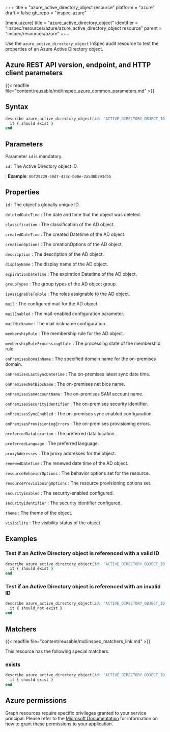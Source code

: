 +++
title = "azure_active_directory_object resource"
platform = "azure"
draft = false
gh_repo = "inspec-azure"

[menu.azure]
title = "azure_active_directory_object"
identifier = "inspec/resources/azure/azure_active_directory_object resource"
parent = "inspec/resources/azure"
+++

Use the `azure_active_directory_object` InSpec audit resource to test the properties of an Azure Active Directory object.

## Azure REST API version, endpoint, and HTTP client parameters

{{< readfile file="content/reusable/md/inspec_azure_common_parameters.md" >}}

## Syntax

```ruby
describe azure_active_directory_object(id: 'ACTIVE_DIRECTORY_OBJECT_ID') do
  it { should exist }
end
```

## Parameters

Parameter `id` is mandatory.

`id`
: The Active Directory object ID.

: **Example**: `0bf29229-50d7-433c-b08e-2a5d8b293cb5`

## Properties

`id`
: The object's globally unique ID.

`deletedDateTime`
: The date and time that the object was deleted.

`classification`
: The classification of the AD object.

`createdDateTime`
: The created Datetime of the AD object.

`creationOptions`
: The creationOptions of the AD object.

`description`
: The description of the AD object.

`displayName`
: The display name of the AD object.

`expirationDateTime`
: The expiration Datetime of the AD object.

`groupTypes`
: The group types of the AD object group.

`isAssignableToRole`
: The roles assignable to the AD object.

`mail`
: The configured mail for the AD object.

`mailEnabled`
: The mail-enabled configuration parameter.

`mailNickname`
: The mail nickname configuration.

`membershipRule`
: The membership rule for the AD object.

`membershipRuleProcessingState`
: The processing state of the membership rule.

`onPremisesDomainName`
: The specified domain name for the on-premises domain.

`onPremisesLastSyncDateTime`
: The on-premises latest sync date time.

`onPremisesNetBiosName`
: The on-premises net bios name.

`onPremisesSamAccountName`
: The on-premises SAM account name.

`onPremisesSecurityIdentifier`
: The on-premises security identifier.

`onPremisesSyncEnabled`
: The on-premises sync enabled configuration.

`onPremisesProvisioningErrors`
: The on-premises provisioning errors.

`preferredDataLocation`
: The preferred data location.

`preferredLanguage`
: The preferred language.

`proxyAddresses`
: The proxy addresses for the object.

`renewedDateTime`
: The renewed date time of the AD object.

`resourceBehaviorOptions`
: The behavior options set for the resource.

`resourceProvisioningOptions`
: The resource provisioning options set.

`securityEnabled`
: The security-enabled configured.

`securityIdentifier`
: The security identifier configured.

`theme`
: The theme of the object.

`visibility`
: The visibility status of the object.

## Examples

### Test if an Active Directory object is referenced with a valid ID

```ruby
describe azure_active_directory_object(id: 'ACTIVE_DIRECTORY_OBJECT_ID') do
  it { should exist }
end
```

### Test if an Active Directory object is referenced with an invalid ID

```ruby
describe azure_active_directory_object(id: 'ACTIVE_DIRECTORY_OBJECT_ID') do
  it { should_not exist }
end
```

## Matchers

{{< readfile file="content/reusable/md/inspec_matchers_link.md" >}}

This resource has the following special matchers.

### exists

```ruby
describe azure_active_directory_object(id: 'ACTIVE_DIRECTORY_OBJECT_ID') do
  it { should exist }
end
```

## Azure permissions

Graph resources require specific privileges granted to your service principal. Please refer to the [Microsoft Documentation](https://docs.microsoft.com/en-us/azure/active-directory/develop/active-directory-integrating-applications#updating-an-application) for information on how to grant these permissions to your application.
